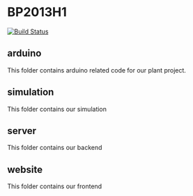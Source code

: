 BP2013H1
========
[![Build Status](https://magnum.travis-ci.com/BP2013H1/BP2013H1.png?token=7fqzGEv22MQpvpU7RhK5&branch=master)](https://magnum.travis-ci.com/BP2013H1/BP2013H1)


## arduino
This folder contains arduino related code for our plant project.

## simulation
This folder contains our simulation

## server
This folder contains our backend

## website
This folder contains our frontend